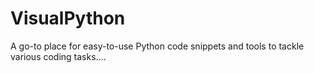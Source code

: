 # VisualPython
A go-to place for easy-to-use Python code snippets and tools to tackle various coding tasks....
